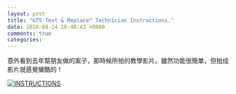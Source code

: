 ```yaml
---
layout: post
title: "GTS Test & Replace™ Technician Instructions."
date: 2018-08-14 16:48:43 +0800
comments: true
categories: 
---
```

意外看到去年幫朋友做的案子，那時候所拍的教學影片。雖然功能很簡單，但拍成影片就感覺蠻酷的！

[![INSTRUCTIONS](http://img.youtube.com/vi/hp0STCSACEw/0.jpg)](http://www.youtube.com/watch?v=hp0STCSACEw)